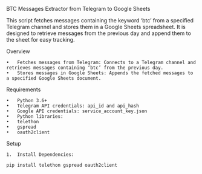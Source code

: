 BTC Messages Extractor from Telegram to Google Sheets

This script fetches messages containing the keyword ‘btc’ from a specified Telegram channel and stores them in a Google Sheets spreadsheet. It is designed to retrieve messages from the previous day and append them to the sheet for easy tracking.

Overview

	•	Fetches messages from Telegram: Connects to a Telegram channel and retrieves messages containing ‘btc’ from the previous day.
	•	Stores messages in Google Sheets: Appends the fetched messages to a specified Google Sheets document.

Requirements

	•	Python 3.6+
	•	Telegram API credentials: api_id and api_hash
	•	Google API credentials: service_account_key.json
	•	Python libraries:
	•	telethon
	•	gspread
	•	oauth2client

Setup

	1.	Install Dependencies:

```bash
pip install telethon gspread oauth2client
```
